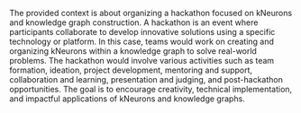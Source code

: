 The provided context is about organizing a hackathon focused on kNeurons and knowledge graph construction. A hackathon is an event where participants collaborate to develop innovative solutions using a specific technology or platform. In this case, teams would work on creating and organizing kNeurons within a knowledge graph to solve real-world problems. The hackathon would involve various activities such as team formation, ideation, project development, mentoring and support, collaboration and learning, presentation and judging, and post-hackathon opportunities. The goal is to encourage creativity, technical implementation, and impactful applications of kNeurons and knowledge graphs.